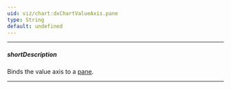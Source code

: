 ```yaml
---
uid: viz/chart:dxChartValueAxis.pane
type: String
default: undefined
---
```

---
##### shortDescription
Binds the value axis to a [pane](/concepts/05%20UI%20Components/Chart/40%20Panes/00%20Overview.md '/Documentation/Guide/UI_Components/Chart/Panes/Overview/').

---
